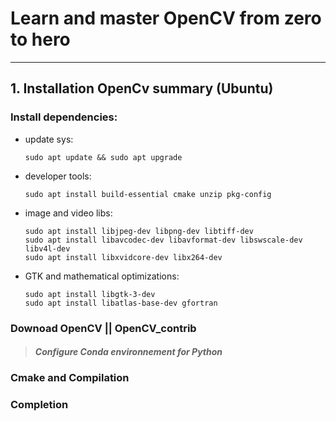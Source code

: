 # Learn and master OpenCV from zero to hero
---

## 1. Installation OpenCv summary (Ubuntu)		

### Install dependencies:		

- update sys:	
	```
	sudo apt update && sudo apt upgrade
	```
- developer tools:									
	```
	sudo apt install build-essential cmake unzip pkg-config
	```

- image and video libs:	
	```
	sudo apt install libjpeg-dev libpng-dev libtiff-dev 
	sudo apt install libavcodec-dev libavformat-dev libswscale-dev libv4l-dev	
	sudo apt install libxvidcore-dev libx264-dev
	```
- GTK and mathematical optimizations:	
	```
	sudo apt install libgtk-3-dev
	sudo apt install libatlas-base-dev gfortran
	```


### Downoad OpenCV || OpenCV_contrib		


> #### *Configure Conda environnement for Python*		

### Cmake and Compilation		


### Completion		
